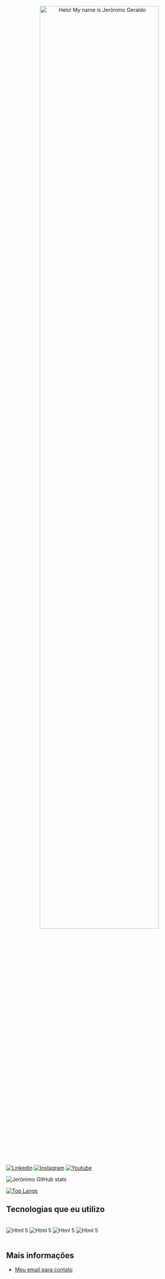 
<p align="center"><a href="https://github.com/JeronimoGeraldo219"><img width="80%" alt="Helo! My name is Jerônimo Geraldo" src="https://user-images.githubusercontent.com/104932755/222803300-ac830c64-4465-4a7d-af4c-4946969b3e58.png" /></a></p>


[![Linkedin](https://img.shields.io/badge/LinkedIn-0077B5?style=for-the-badge&logo=linkedin&logoColor=white)](https://www.linkedin.com/in/jer%C3%B4nimo-geraldo-101a73230/)
[![Instagram](	https://img.shields.io/badge/Instagram-E4405F?style=for-the-badge&logo=instagram&logoColor=white)](	https://img.shields.io/badge/Instagram-E4405F?style=for-the-badge&logo=instagram&logoColor=white)
[![Youtube](https://img.shields.io/badge/YouTube-FF0000?style=for-the-badge&logo=youtube&logoColor=white)](https://www.youtube.com/@TechPlus30370)


![Jerônimo GitHub stats](https://github-readme-stats.vercel.app/api?username=JeronimoGeraldo219&show_icons=true&theme=codeSTACKr)

[![Top Langs](https://github-readme-stats.vercel.app/api/top-langs/?username=JeronimoGeraldo219&layout=compact)](https://github.com/JeronimoGeraldo219/github-readme-stats)

## Tecnologias que eu utilizo 

<div display: inline_block><br/>  
    <img src = 'https://img.shields.io/badge/HTML5-E34F26?style=for-the-badge&logo=html5&logoColor=white' alt = 'Html 5' align = 'center'/>
    <img src = 'https://img.shields.io/badge/CSS3-1572B6?style=for-the-badge&logo=css3&logoColor=white' alt = 'Html 5' align = 'center'/>
     <img src = 'https://img.shields.io/badge/JavaScript-323330?style=for-the-badge&logo=javascript&logoColor=F7DF1E' alt = 'Html 5' align = 'center'/>
     <img src = 'https://img.shields.io/badge/Python-14354C?style=for-the-badge&logo=python&logoColor=white' alt = 'Html 5' align = 'center'/>

</div><br/>

## Mais informações

- [Meu email para contato](jeronimogeraldo219@gmail.com)


